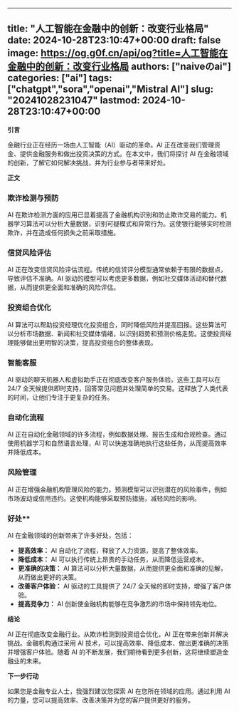 
---
title: "人工智能在金融中的创新：改变行业格局"
date: 2024-10-28T23:10:47+00:00
draft: false
image: https://og.g0f.cn/api/og?title=人工智能在金融中的创新：改变行业格局
authors: ["naiveのai"]
categories: ["ai"]
tags: ["chatgpt","sora","openai","Mistral AI"]
slug: "20241028231047"
lastmod: 2024-10-28T23:10:47+00:00
---
**引言**

金融行业正在经历一场由人工智能（AI）驱动的革命。AI 正在改变我们管理资金、提供金融服务和做出投资决策的方式。在本文中，我们将探讨 AI 在金融领域的创新，了解它如何解决挑战，并为行业参与者带来好处。

**正文**

### 欺诈检测与预防

AI 在欺诈检测方面的应用已显着提高了金融机构识别和防止欺诈交易的能力。机器学习算法可以分析大量数据，识别可疑模式和异常行为。这使银行能够实时检测欺诈，并在造成任何损失之前采取措施。

### 信贷风险评估

AI 正在改变信贷风险评估流程。传统的信贷评分模型通常依赖于有限的数据点，导致评估不准确。AI 驱动的模型可以考虑更多数据，例如社交媒体活动和替代数据，从而提供更全面和准确的风险评估。

### 投资组合优化

AI 算法可以帮助投资经理优化投资组合，同时降低风险并提高回报。这些算法可以分析市场数据、新闻和社交媒体情绪，以识别趋势和预测价格走势。这使投资经理能够做出更明智的决策，提高投资组合的整体表现。

### 智能客服

AI 驱动的聊天机器人和虚拟助手正在彻底改变客户服务体验。这些工具可以在 24/7 全天候提供即时支持，回答常见问题并处理简单的交易。这释放了人类代表的时间，让他们专注于更复杂的任务。

### 自动化流程

AI 正在自动化金融领域的许多流程，例如数据处理、报告生成和合规检查。通过使用机器学习和自然语言处理，AI 可以快速准确地执行这些任务，从而提高效率并降低成本。

### 风险管理

AI 正在增强金融机构管理风险的能力。预测模型可以识别潜在的风险事件，例如市场波动或信用违约。这使机构能够采取预防措施，减轻风险的影响。

### 好处**

AI 在金融领域的创新带来了许多好处，包括：

* **提高效率：** AI 自动化了流程，释放了人力资源，提高了整体效率。
* **降低成本：** AI 可以执行传统上昂贵的手动任务，从而降低运营成本。
* **更准确的决策：** AI 算法可以分析大量数据，从而提供更全面和准确的见解，从而做出更好的决策。
* **改善客户体验：** AI 驱动的工具提供了 24/7 全天候的即时支持，增强了客户体验。
* **提高竞争力：** AI 创新使金融机构能够在竞争激烈的市场中保持领先地位。

**结论**

AI 正在彻底改变金融行业。从欺诈检测到投资组合优化，AI 正在带来创新并解决挑战。金融机构通过采用 AI 技术，可以提高效率、降低成本、做出更准确的决策并增强客户体验。随着 AI 的不断发展，我们期待看到更多创新，这将继续塑造金融业的未来。

**下一步行动**

如果您是金融专业人士，我强烈建议您探索 AI 在您所在领域的应用。通过利用 AI 的力量，您可以提高效率、改善决策并为您的客户提供更好的服务。